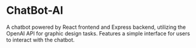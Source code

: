 # ChatBot-AI
 A chatbot powered by React frontend and Express backend, utilizing the OpenAI API for graphic design tasks. Features a simple interface for users to interact with the chatbot.
